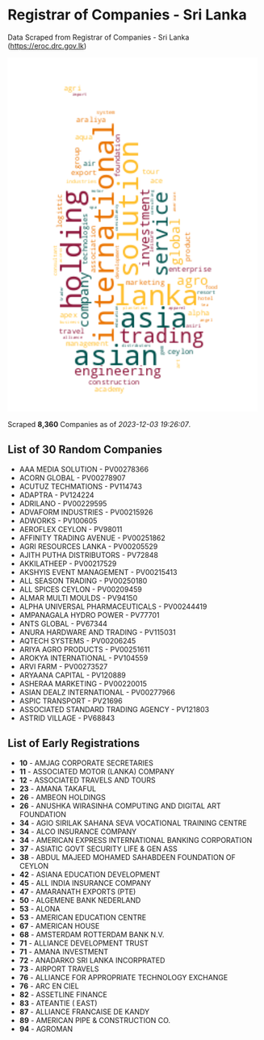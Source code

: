 # Registrar of Companies - Sri Lanka

Data Scraped from Registrar of Companies - Sri Lanka (https://eroc.drc.gov.lk)

![word-cloud](data/word_cloud.png)

Scraped **8,360** Companies as of *2023-12-03 19:26:07*.

## List of 30 Random Companies

* AAA MEDIA SOLUTION - PV00278366
* ACORN GLOBAL - PV00278907
* ACUTUZ TECHMATIONS - PV114743
* ADAPTRA - PV124224
* ADRILANO - PV00229595
* ADVAFORM INDUSTRIES - PV00215926
* ADWORKS - PV100605
* AEROFLEX CEYLON - PV98011
* AFFINITY TRADING AVENUE - PV00251862
* AGRI RESOURCES LANKA - PV00205529
* AJITH PUTHA DISTRIBUTORS - PV72848
* AKKILATHEEP - PV00217529
* AKSHYIS EVENT MANAGEMENT - PV00215413
* ALL SEASON TRADING - PV00250180
* ALL SPICES CEYLON - PV00209459
* ALMAR MULTI MOULDS - PV94150
* ALPHA UNIVERSAL PHARMACEUTICALS - PV00244419
* AMPANAGALA HYDRO POWER - PV77701
* ANTS GLOBAL - PV67344
* ANURA HARDWARE AND TRADING - PV115031
* AQTECH SYSTEMS - PV00206245
* ARIYA AGRO PRODUCTS - PV00251611
* AROKYA INTERNATIONAL - PV104559
* ARVI FARM - PV00273527
* ARYAANA CAPITAL - PV120889
* ASHERAA MARKETING - PV00220015
* ASIAN DEALZ INTERNATIONAL - PV00277966
* ASPIC TRANSPORT - PV21696
* ASSOCIATED STANDARD TRADING AGENCY - PV121803
* ASTRID VILLAGE - PV68843

## List of Early Registrations

* **10** - AMJAG CORPORATE SECRETARIES 
* **11** - ASSOCIATED MOTOR (LANKA) COMPANY 
* **12** - ASSOCIATED TRAVELS AND TOURS 
* **23** - AMANA TAKAFUL 
* **26** - AMBEON HOLDINGS 
* **26** - ANUSHKA WIRASINHA COMPUTING AND DIGITAL ART FOUNDATION 
* **34** - AGIO SIRILAK SAHANA SEVA VOCATIONAL TRAINING CENTRE 
* **34** - ALCO INSURANCE COMPANY 
* **34** - AMERICAN EXPRESS INTERNATIONAL BANKING CORPORATION 
* **37** - ASIATIC GOVT SECURITY LIFE & GEN ASS 
* **38** - ABDUL MAJEED MOHAMED SAHABDEEN FOUNDATION OF CEYLON 
* **42** - ASIANA EDUCATION DEVELOPMENT 
* **45** - ALL INDIA INSURANCE COMPANY 
* **47** - AMARANATH EXPORTS (PTE) 
* **50** - ALGEMENE BANK NEDERLAND 
* **53** - ALONA 
* **53** - AMERICAN EDUCATION CENTRE 
* **67** - AMERICAN HOUSE 
* **68** - AMSTERDAM ROTTERDAM BANK N.V. 
* **71** - ALLIANCE DEVELOPMENT TRUST 
* **71** - AMANA INVESTMENT 
* **72** - ANADARKO SRI LANKA INCORPRATED 
* **73** - AIRPORT TRAVELS 
* **76** - ALLIANCE FOR APPROPRIATE TECHNOLOGY EXCHANGE 
* **76** - ARC EN CIEL 
* **82** - ASSETLINE FINANCE 
* **83** - ATEANTIE ( EAST) 
* **87** - ALLIANCE FRANCAISE DE KANDY 
* **89** - AMERICAN PIPE & CONSTRUCTION CO. 
* **94** - AGROMAN 